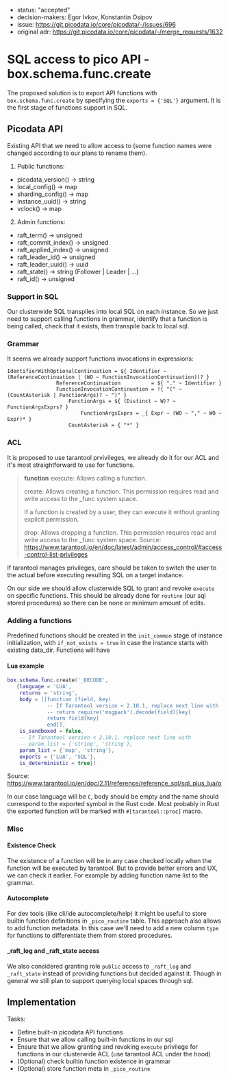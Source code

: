 - status: "accepted"
- decision-makers: Egor Ivkov, Konstantin Osipov
- issue: https://git.picodata.io/core/picodata/-/issues/696
- original adr: https://git.picodata.io/core/picodata/-/merge_requests/1632

# SQL access to pico API - box.schema.func.create

The proposed solution is to export API functions with `box.schema.func.create` by specifying the `exports = {'SQL'}` argument. It is the first stage of functions support in SQL.

## Picodata API

Existing API that we need to allow access to (some function names were changed according to our plans to rename them).

1. Public functions:
  - picodata_version() -> string
  - local_config() -> map
  - sharding_config() -> map
  - instance_uuid() -> string
  - vclock() -> map
2. Admin functions:
  - raft_term() -> unsigned
  - raft_commit_index() -> unsigned
  - raft_applied_index() -> unsigned
  - raft_leader_id() -> unsigned
  - raft_leader_uuid() -> uuid
  - raft_state() -> string (Follower | Leader | ...)
  - raft_id() -> unsigned

### Support in SQL

Our clusterwide SQL transpiles into local SQL on each instance. So we just need to support calling functions in grammar,
identify that a function is being called, check that it exists, then transpile back to local sql.

### Grammar

It seems we already support functions invocations in expressions:
```pest
IdentifierWithOptionalContinuation = ${ Identifier ~ (ReferenceContinuation | (WO ~ FunctionInvocationContinuation))? }
                ReferenceContinuation          = ${ "." ~ Identifier }
                FunctionInvocationContinuation = !{ "(" ~ (CountAsterisk | FunctionArgs)? ~ ")" }
                    FunctionArgs = ${ (Distinct ~ W)? ~ FunctionArgsExprs? }
                        FunctionArgsExprs = _{ Expr ~ (WO ~ "," ~ WO ~ Expr)* }
                    CountAsterisk = { "*" }
```

### ACL

It is proposed to use tarantool prvivileges, we already do it for our ACL and it's most straightforward to use for functions.
> **function**
> execute: Allows calling a function.
>
> create: Allows creating a function. This permission requires read and write access to the _func system space.
>
> If a function is created by a user, they can execute it without granting explicit permission.
>
> drop: Allows dropping a function. This permission requires read and write access to the _func system space.
Source: https://www.tarantool.io/en/doc/latest/admin/access_control/#access-control-list-privileges

If tarantool manages privileges, care should be taken to switch the user to the actual before executing resulting SQL on a target instance.

On our side we should allow clusterwide SQL to grant and revoke `execute` on specific functions.
This should be already done for `routine` (our sql stored procedures) so there can be none or minimum amount of edits.

### Adding a functions

Predefined functions should be created in the `init_common` stage of instance initialization, with `if_not_exists = true` in case the instance starts with existing data_dir.
Functions will have
#### Lua example

```lua
box.schema.func.create('_DECODE',
   {language = 'LUA',
    returns = 'string',
    body = [[function (field, key)
             -- If Tarantool version < 2.10.1, replace next line with
             -- return require('msgpack').decode(field)[key]
             return field[key]
             end]],
    is_sandboxed = false,
    -- If Tarantool version < 2.10.1, replace next line with
    -- param_list = {'string', 'string'},
    param_list = {'map', 'string'},
    exports = {'LUA', 'SQL'},
    is_deterministic = true})
```
Source: https://www.tarantool.io/en/doc/2.11/reference/reference_sql/sql_plus_lua/o

In our case language will be `C`, body should be empty and the name should correspond to the exported symbol in the Rust code. Most probably in Rust the exported function
will be marked with `#[tarantool::proc]` macro.

### Misc

#### Existence Check
The existence of a function will be in any case checked locally when the function will be executed by tarantool.
But to provide better errors and UX, we can check it earlier. For example by adding function name list to the grammar.

#### Autocomplete
For dev tools (like cli/ide autocomplete/help) it might be useful to store builtin function definitions in `_pico_routine` table.
This approach also allows to add function metadata.
In this case we'll need to add a new column `type` for functions to differentiate them from stored procedures.

#### _raft_log and _raft_state access

We also considered granting role `public` access to `_raft_log` and `_raft_state` instead of providing functions but decided against it.
Though in general we still plan to support querying local spaces through sql.

## Implementation
Tasks:
- Define built-in picodata API functions
- Ensure that we allow calling built-in functions in our sql
- Ensure that we allow granting and revoking `execute` privilege for functions in our clusterwide ACL (use tarantool ACL under the hood)
- (Optional) check builtin function existence in grammar
- (Optional) store function meta in `_pico_routine`
